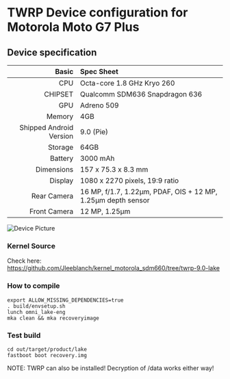# TWRP Device configuration for Motorola Moto G7 Plus

## Device specification

Basic   | Spec Sheet
-------:|:------------------------
CPU     | Octa-core 1.8 GHz Kryo 260
CHIPSET | Qualcomm SDM636 Snapdragon 636
GPU     | Adreno 509
Memory  | 4GB
Shipped Android Version | 9.0 (Pie)
Storage | 64GB
Battery | 3000 mAh
Dimensions | 157 x 75.3 x 8.3 mm
Display | 1080 x 2270 pixels, 19:9 ratio
Rear Camera  | 16 MP, f/1.7, 1.22µm, PDAF, OIS + 12 MP, 1.25µm depth sensor
Front Camera | 12 MP, 1.25µm

![Device Picture](https://cdn2.gsmarena.com/vv/pics/motorola/motorola-moto-g7-plus-2.jpg)

### Kernel Source
Check here: https://github.com/Jleeblanch/kernel_motorola_sdm660/tree/twrp-9.0-lake

### How to compile

```
export ALLOW_MISSING_DEPENDENCIES=true
. build/envsetup.sh
lunch omni_lake-eng
mka clean && mka recoveryimage
```

### Test build

```
cd out/target/product/lake
fastboot boot recovery.img
```
NOTE: TWRP can also be installed! Decryption of /data works either way!
